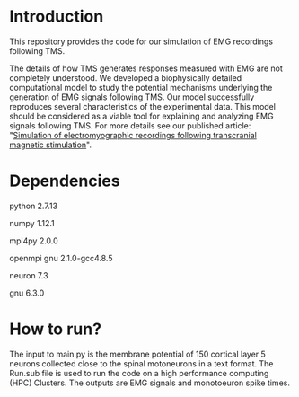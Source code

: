 # Introduction
This repository provides the code for our simulation of EMG recordings following TMS. 

The details of how TMS generates responses measured with EMG are not completely understood. We developed a biophysically detailed computational model to study the potential mechanisms underlying the generation of EMG signals following TMS. Our model successfully reproduces several characteristics of the experimental data. This model should be considered as a viable tool for explaining and analyzing EMG signals following TMS. For more details see our published article: "[Simulation of electromyographic recordings following transcranial magnetic stimulation](https://doi.org/10.1152/jn.00626.2017)".

# Dependencies
python 2.7.13 

numpy 1.12.1 

mpi4py 2.0.0

openmpi gnu 2.1.0-gcc4.8.5 

neuron 7.3

gnu 6.3.0

# How to run?
The input to main.py is the membrane potential of 150 cortical layer 5 neurons collected close to the spinal motoneurons in a text format. The Run.sub file is used to run the code on a high performance computing (HPC) Clusters. The outputs are EMG signals and monotoeuron spike times.
